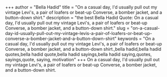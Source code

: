 +++
author = "Bella Hadid"
title = "On a casual day, I'd usually pull out my vintage Levi's, a pair of loafers or beat-up Converse, a bomber jacket, and a button-down shirt."
description = "the best Bella Hadid Quote: On a casual day, I'd usually pull out my vintage Levi's, a pair of loafers or beat-up Converse, a bomber jacket, and a button-down shirt."
slug = "on-a-casual-day-id-usually-pull-out-my-vintage-levis-a-pair-of-loafers-or-beat-up-converse-a-bomber-jacket-and-a-button-down-shirt"
keywords = "On a casual day, I'd usually pull out my vintage Levi's, a pair of loafers or beat-up Converse, a bomber jacket, and a button-down shirt.,bella hadid,bella hadid quotes,bella hadid quote,bella hadid sayings,bella hadid saying,quotes, sayings,quote, saying, motivation"
+++
On a casual day, I'd usually pull out my vintage Levi's, a pair of loafers or beat-up Converse, a bomber jacket, and a button-down shirt.
